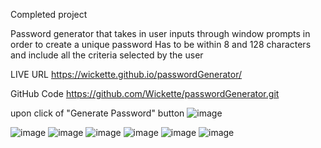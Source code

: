 Completed project 

Password generator that takes in user inputs through window prompts in order to create a unique password
Has to be within 8 and 128 characters
and include all the criteria selected by the user

LIVE URL
https://wickette.github.io/passwordGenerator/

GitHub Code
https://github.com/Wickette/passwordGenerator.git

upon click of "Generate Password" button
![image](https://user-images.githubusercontent.com/87992263/133910698-01623c24-3fcd-44ff-aee9-13de3d7a6a38.png)

![image](https://user-images.githubusercontent.com/87992263/133910704-663acec6-2c86-4369-8e5e-15e8c26de114.png)
![image](https://user-images.githubusercontent.com/87992263/133910714-ca8bfcef-cbf7-4518-9cb6-50275e4dae93.png)
![image](https://user-images.githubusercontent.com/87992263/133910720-c366b731-4f15-4360-90b5-037af6f596cb.png)
![image](https://user-images.githubusercontent.com/87992263/133910724-72761e30-571a-4933-ae8a-63ca903ee2b2.png)
![image](https://user-images.githubusercontent.com/87992263/133910728-73cf9bcb-d88d-4814-9287-a89465ef547e.png)
![image](https://user-images.githubusercontent.com/87992263/133910733-b972d789-2b7e-4f38-b885-c137de35ca84.png)

